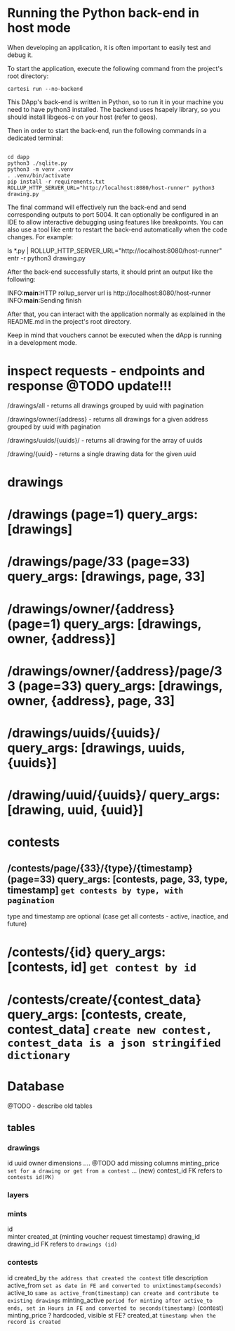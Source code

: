 # Running the Python back-end in host mode

When developing an application, it is often important to easily test and debug it.

To start the application, execute the following command from the project's root directory:

```shell
cartesi run --no-backend
```

This DApp's back-end is written in Python, so to run it in your machine you need to have python3 installed. The backend uses hsapely library, so you should install libgeos-c on your host (refer to geos).

Then in order to start the back-end, run the following commands in a dedicated terminal:

```shell

cd dapp
python3 ./sqlite.py
python3 -m venv .venv
. .venv/bin/activate
pip install -r requirements.txt
ROLLUP_HTTP_SERVER_URL="http://localhost:8080/host-runner" python3 drawing.py
```

The final command will effectively run the back-end and send corresponding outputs to port 5004. It can optionally be configured in an IDE to allow interactive debugging using features like breakpoints. You can also use a tool like entr to restart the back-end automatically when the code changes. For example:

ls \*.py | ROLLUP_HTTP_SERVER_URL="http://localhost:8080/host-runner" entr -r python3 drawing.py

After the back-end successfully starts, it should print an output like the following:

INFO:**main**:HTTP rollup_server url is http://localhost:8080/host-runner
INFO:**main**:Sending finish

After that, you can interact with the application normally as explained in the README.md in the project's root directory.

Keep in mind that vouchers cannot be executed when the dApp is running in a development mode.

# inspect requests - endpoints and response @TODO update!!!

/drawings/all - returns all drawings grouped by uuid with pagination

/drawings/owner/{address} - returns all drawings for a given address grouped by uuid with pagination

/drawings/uuids/{uuids}/ - returns all drawing for the array of uuids

/drawing/{uuid} - returns a single drawing data for the given uuid

# drawings

# /drawings (page=1) query_args: [drawings]

# /drawings/page/33 (page=33) query_args: [drawings, page, 33]

# /drawings/owner/{address} (page=1) query_args: [drawings, owner, {address}]

# /drawings/owner/{address}/page/33 (page=33) query_args: [drawings, owner, {address}, page, 33]

# /drawings/uuids/{uuids}/ query_args: [drawings, uuids, {uuids}]

# /drawing/uuid/{uuids}/ query_args: [drawing, uuid, {uuid}]

# contests

## /contests/page/{33}/{type}/{timestamp} (page=33) query_args: [contests, page, 33, type, timestamp] `get contests by type, with pagination`

type and timestamp are optional (case get all contests - active, inactice, and future)

# /contests/{id} query_args: [contests, id] `get contest by id`

# /contests/create/{contest_data} query_args: [contests, create, contest_data] `create new contest, contest_data is a json stringified dictionary`

# Database

@TODO - describe old tables

## tables

### drawings

id
uuid
owner
dimensions
.... @TODO add missing columns
minting_price `set for a drawing or get from a contest`
...
(new) contest_id FK refers to `contests id(PK)`

### layers

### mints

id  
minter
created_at (minting voucher request timestamp)
drawing_id drawing_id FK refers to `drawings (id)`

### contests

id
created_by `the address that created the contest`
title
description
active_from `set as date in FE and converted to unixtimestamp(seconds)`
active_to `same as active_from(timestamp)` `can create and contribute to existing drawings`
minting_active `period for minting after active_to ends, set in Hours in FE and converted to seconds(timestamp)`
(contest) minting_price ? hardcoded, visible st FE?
created_at `timestamp when the record is created`
